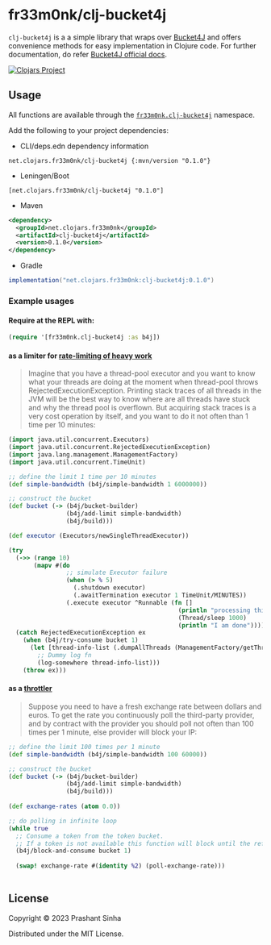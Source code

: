 # fr33m0nk/clj-bucket4j

`clj-bucket4j` is a a simple library that wraps over [Bucket4J](https://github.com/bucket4j/bucket4j/) and offers convenience methods for easy implementation in Clojure code.
For further documentation, do refer [Bucket4J official docs](https://bucket4j.com/).

[![Clojars Project](https://img.shields.io/clojars/v/net.clojars.fr33m0nk/clj-bucket4j.svg)](https://clojars.org/net.clojars.fr33m0nk/clj-bucket4j)
## Usage

All functions are available through the [`fr33m0nk.clj-bucket4j`](./src/fr33m0nk/clj_bucket4j.clj) namespace.

Add the following to your project dependencies:

- CLI/deps.edn dependency information
```
net.clojars.fr33m0nk/clj-bucket4j {:mvn/version "0.1.0"}
```
- Leningen/Boot
```
[net.clojars.fr33m0nk/clj-bucket4j "0.1.0"]
```
- Maven
```xml
<dependency>
  <groupId>net.clojars.fr33m0nk</groupId>
  <artifactId>clj-bucket4j</artifactId>
  <version>0.1.0</version>
</dependency>
```
- Gradle
```groovy
implementation("net.clojars.fr33m0nk:clj-bucket4j:0.1.0")
```

### Example usages

#### Require at the REPL with:
```clojure
(require '[fr33m0nk.clj-bucket4j :as b4j])
```

#### as a limiter for [rate-limiting of heavy work](https://bucket4j.com/8.3.0/toc.html#create-your-first-bucket-limiting-the-rate-of-heavy-work)

>Imagine that you have a thread-pool executor and you want to know what your threads are doing at the moment when thread-pool throws RejectedExecutionException. Printing stack traces of all threads in the JVM will be the best way to know where are all threads have stuck and why the thread pool is overflown. But acquiring stack traces is a very cost operation by itself, and you want to do it not often than 1 time per 10 minutes:
```clojure
(import java.util.concurrent.Executors)
(import java.util.concurrent.RejectedExecutionException)
(import java.lang.management.ManagementFactory)
(import java.util.concurrent.TimeUnit)

;; define the limit 1 time per 10 minutes
(def simple-bandwidth (b4j/simple-bandwidth 1 6000000))

;; construct the bucket
(def bucket (-> (b4j/bucket-builder)
                (b4j/add-limit simple-bandwidth)
                (b4j/build)))

(def executor (Executors/newSingleThreadExecutor))

(try
  (->> (range 10)
       (mapv #(do
                ;; simulate Executor failure
                (when (> % 5)
                  (.shutdown executor)
                  (.awaitTermination executor 1 TimeUnit/MINUTES))
                (.execute executor ^Runnable (fn []
                                               (println "processing this " %)
                                               (Thread/sleep 1000)
                                               (println "I am done"))))))
  (catch RejectedExecutionException ex
    (when (b4j/try-consume bucket 1)
      (let [thread-info-list (.dumpAllThreads (ManagementFactory/getThreadMXBean) true true)]
        ;; Dummy log fn
        (log-somewhere thread-info-list)))
    (throw ex)))


```

#### as a [throttler](https://bucket4j.com/8.3.0/toc.html#using-bucket-as-throttler)

> Suppose you need to have a fresh exchange rate between dollars and euros. To get the rate you continuously poll the third-party provider, and by contract with the provider you should poll not often than 100 times per 1 minute, else provider will block your IP:

```clojure
;; define the limit 100 times per 1 minute
(def simple-bandwidth (b4j/simple-bandwidth 100 60000))

;; construct the bucket
(def bucket (-> (b4j/bucket-builder)
                (b4j/add-limit simple-bandwidth)
                (b4j/build)))
                 
(def exchange-rates (atom 0.0))                 

;; do polling in infinite loop
(while true
  ;; Consume a token from the token bucket.
  ;; If a token is not available this function will block until the refill adds one to the bucket.
  (b4j/block-and-consume bucket 1)
  
  (swap! exchange-rate #(identity %2) (poll-exchange-rate)))
  
```

## License

Copyright © 2023 Prashant Sinha

Distributed under the MIT License.
